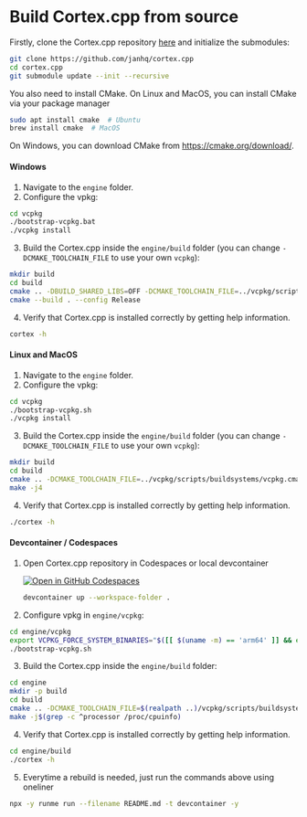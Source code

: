 # Build Cortex.cpp from source

Firstly, clone the Cortex.cpp repository [here](https://github.com/janhq/cortex.cpp) and initialize the submodules:

```bash
git clone https://github.com/janhq/cortex.cpp
cd cortex.cpp
git submodule update --init --recursive
```

You also need to install CMake. On Linux and MacOS, you can install CMake via your package manager

```bash
sudo apt install cmake  # Ubuntu
brew install cmake  # MacOS
```

On Windows, you can download CMake from https://cmake.org/download/.

#### Windows

1. Navigate to the `engine` folder.
2. Configure the vpkg:

```bash
cd vcpkg
./bootstrap-vcpkg.bat
./vcpkg install
```

3. Build the Cortex.cpp inside the `engine/build` folder (you can change `-DCMAKE_TOOLCHAIN_FILE` to use your own `vcpkg`):

```bash
mkdir build
cd build
cmake .. -DBUILD_SHARED_LIBS=OFF -DCMAKE_TOOLCHAIN_FILE=../vcpkg/scripts/buildsystems/vcpkg.cmake -DVCPKG_TARGET_TRIPLET=x64-windows-static
cmake --build . --config Release
```

4. Verify that Cortex.cpp is installed correctly by getting help information.

```sh
cortex -h
```

#### Linux and MacOS

1. Navigate to the `engine` folder.
2. Configure the vpkg:

```bash
cd vcpkg
./bootstrap-vcpkg.sh
./vcpkg install
```

3. Build the Cortex.cpp inside the `engine/build` folder (you can change `-DCMAKE_TOOLCHAIN_FILE` to use your own `vcpkg`):

```bash
mkdir build
cd build
cmake .. -DCMAKE_TOOLCHAIN_FILE=../vcpkg/scripts/buildsystems/vcpkg.cmake
make -j4
```

4. Verify that Cortex.cpp is installed correctly by getting help information.

```sh
./cortex -h
```

#### Devcontainer / Codespaces

1. Open Cortex.cpp repository in Codespaces or local devcontainer

    [![Open in GitHub Codespaces](https://github.com/codespaces/badge.svg)](https://codespaces.new/janhq/cortex.cpp?quickstart=1)

    ```sh
    devcontainer up --workspace-folder .
    ```

2. Configure vpkg in `engine/vcpkg`:

```bash {"tag": "devcontainer"}
cd engine/vcpkg
export VCPKG_FORCE_SYSTEM_BINARIES="$([[ $(uname -m) == 'arm64' ]] && echo '1' || echo '0')"
./bootstrap-vcpkg.sh
```

3. Build the Cortex.cpp inside the `engine/build` folder:

```bash {"tag": "devcontainer"}
cd engine
mkdir -p build
cd build
cmake .. -DCMAKE_TOOLCHAIN_FILE=$(realpath ..)/vcpkg/scripts/buildsystems/vcpkg.cmake
make -j$(grep -c ^processor /proc/cpuinfo)
```

4. Verify that Cortex.cpp is installed correctly by getting help information.

```sh {"tag": "devcontainer"}
cd engine/build
./cortex -h
```

5. Everytime a rebuild is needed, just run the commands above using oneliner

```sh
npx -y runme run --filename README.md -t devcontainer -y
```
